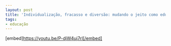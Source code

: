 ```yaml
---
layout: post
title: 'Individualização, fracasso e diversão: mudando o jeito como educamos os alunos'
tags:
- educação
---
```

[embed]https://youtu.be/P-djW4uj7rI[/embed]
